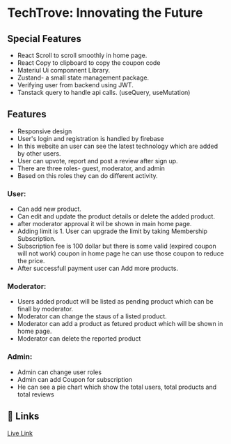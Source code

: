# TechTrove: Innovating the Future

## Special Features

- React Scroll to scroll smoothly in home page.
- React Copy to clipboard to copy the coupon code
- Materiul Ui componnent Library.
- Zustand- a small state management package.
- Verifying user from backend using JWT.
- Tanstack query to handle api calls. (useQuery, useMutation)

## Features

- Responsive design
- User's login and registration is handled by firebase
- In this website an user can see the latest technology which are added by other users.
- User can upvote, report and post a review after sign up.
- There are three roles- guest, moderator, and admin
- Based on this roles they can do different activity.

### User:

- Can add new product.
- Can edit and update the product details or delete the added product.
- after moderator approval it wil be shown in main home page.
- Adding limit is 1. User can upgrade the limit by taking Membership Subscription.
- Subscription fee is 100 dollar but there is some valid (expired coupon will not work) coupon in home page he can use those coupon to reduce the price.
- After successfull payment user can Add more products.

### Moderator:

- Users added product will be listed as pending product which can be finall by moderator.
- Moderator can change the staus of a listed product.
- Moderator can add a product as fetured product which will be shown in home page.
- Moderator can delete the reported product

### Admin:

- Admin can change user roles
- Admin can add Coupon for subscription
- He can see a pie chart which show the total users, total products and total reviews

## 🔗 Links

[Live Link](https://tech-trove-aditya.web.app/)
